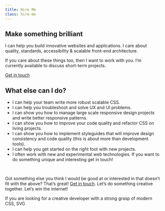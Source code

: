 ```yaml
---
title: Hire Me
class: hire-me
---
```

  <section>
    <div class="container container-wide">
      <h1 class="display-title">Make something brilliant</h1>
      <p>I can help you build innovative websites and applications. I care about quality, standards, accessibility &amp; scalable front-end architecture.</p>
    </div>
      <p>If you care about these things too, then I want to work with you.
      I’m currently available to discuss short-term projects.</p>
    </div>
    <div class="mtl mbl ptl pbl container container-wide">
      <p><a href="mailto:mike@madebymike.com.au" class="btn btn-block">Get in touch</a></p>
      <h2>What else can I do?</h2>
        <ul>
          <li>I can help your team write more robust scalable CSS.</li>
          <li>I can help you troubleshoot and solve UX and UI problems.</li>
          <li>I can show you how to manage large scale responsive design projects and write better responsive patterns.</li>
          <li>I can show you how to improve your code quality and refactor CSS on living projects.</li>
          <li>I can show you how to implement styleguides that will improve design consistency and code quality (this is about more than development tools).</li>
          <li>I can help you get started on the right foot with new projects.</li>
          <li>I often work with new and experimental web technologies. If you want to do something unique and interesting get in touch!</li>
        </ul>
        <br>
        <p>Got something else you think I would be good at or interested in that doesn’t fit with the above? That’s great! <a href="mailto:mike@madebymike.com.au">Get in touch</a>. Let’s do something creative together. Let’s win the internet!</p>
  </section>


If you are looking for a creative developer with a strong grasp of modern CSS, SVG 